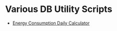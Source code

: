# Various DB Utility Scripts
- [Energy Consumption Daily Calculator](src/energyConsumptionCalculator)